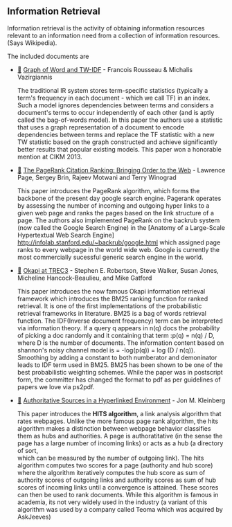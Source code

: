 ## Information Retrieval

Information retrieval is the activity of obtaining information resources relevant to an information need from a collection of information resources. (Says Wikipedia).

The included documents are

* [:scroll:](graph_of_word_and_tw_idf.pdf) [Graph of Word and TW-IDF](http://www.lix.polytechnique.fr/~rousseau/papers/rousseau-cikm2013.pdf) - Francois Rousseau & Michalis Vazirgiannis

  The traditional IR system stores term-specific statistics (typically
  a term's frequency in each document - which we call TF) in an index.
  Such a model ignores dependencies between terms and considers a
  document's terms to occur independently of each other (and is aptly
  called the bag-of-words model). In this paper the authors use a
  statistic that uses a graph representation of a document to encode
  dependencies between terms and replace the TF statistic with a new
  TW statistic based on the graph constructed and achieve
  significantly better results that popular existing models. This
  paper won a honorable mention at CIKM 2013.

* [:scroll:](the-pagerank-citation-ranking-bringing-order-to-the-web) [The PageRank Citation Ranking: Bringing Order to the Web](http://ilpubs.stanford.edu:8090/422/1/1999-66.pdf) - Lawrence Page, Sergey Brin, Rajeev Motwani and Terry Winograd

  This paper introduces the PageRank algorithm, which forms the backbone of
  the present day google search engine. Pagerank operates by assessing the
  number of incoming and outgoing hyper links to a given web page and ranks the
  pages based on the link structure of a page. The authors also implemented
  PageRank on the backrub system (now called the Google Search
  Engine) in the [Anatomy of a Large-Scale Hypertextual Web Search Engine]
  http://infolab.stanford.edu/~backrub/google.html which assigned page ranks to
  every webpage in the world wide web. Google is currently the most commercially
  sucessful generic search engine in the world.

* [:scroll:](okapi-at-trec3.pdf) [Okapi at TREC3](http://trec.nist.gov/pubs/trec3/papers/city.ps.gz) - Stephen E. Robertson, Steve Walker, Susan Jones, Micheline Hancock-Beaulieu, and Mike Gatford

  This paper introduces the now famous Okapi information retrieval
  framework which introduces the BM25 ranking function for ranked
  retrieval. It is one of the first implementations of the probabilistic
  retrieval frameworks in literature. BM25 is a bag of words retrieval
  function. The IDF(Inverse document frequency) term can be interpreted
  via information theory. If a query q appears in n(q) docs the probability
  of picking a doc randomly and it containing that term :p(q) = n(q) / D,
  where D is the number of documents. The information content based on
  shannon's noisy channel model is = -log(p(q)) = log (D / n(q)). Smoothing
  by adding a constant to both numberator and demoninator leads to IDF term
  used in BM25. BM25 has been shown to be one of the best probabilistic
  weighting schemes. While the paper was in postscript form, the committer has
  changed the format to pdf as per guidelines of papers we love via ps2pdf.

* [:scroll:](authoritative-sources-in-a-hyperlinked-environment.pdf) [Authoritative Sources in a Hyperlinked Environment](https://www.cs.cornell.edu/home/kleinber/auth.pdf) - Jon M. Kleinberg

  This paper introduces the **HITS algorithm**, a link analysis algorithm that rates webpages. 
  Unlike the more famous page rank algorithm, the hits algorithm makes a distinction between 
  webpage behavior   classifies them as hubs and authorities. A page is authoratitative 
  (in the sense the page has a large number of incoming links) or acts as a hub (a directory of sort,   
  which can be measured by the number of outgoing link). The hits algorithm computes two 
  scores for a page (authority and hub score) where the algorithm iteratively computes the 
  hub  score as sum of authority scores of outgoing links and authority scores as sum  of hub 
  scores of incoming links until a convergence is attained. These scores can then be used to 
  rank documents. While this algorithm is famous in academia, its not very widely used in the
  industry (a variant of this algorithm was used by a company called Teoma which was acquired by AskJeeves)
